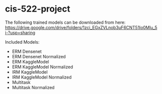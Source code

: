 # cis-522-project

The following trained models can be downloaded from here: 
https://drive.google.com/drive/folders/1zci_EGxZVLnob3uF6CNT51Io0Mlu_5i-?usp=sharing

Included Models:
- ERM Densenet
- ERM Densenet Normalized
- ERM KaggleModel
- ERM KaggleModel Normalized
- IRM KaggleModel
- IRM KaggleModel Normalized
- Multitask
- Multitask Normalized
